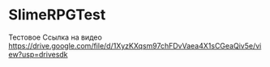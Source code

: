 # SlimeRPGTest
Тестовое 
Ссылка на видео 
https://drive.google.com/file/d/1XyzKXqsm97chFDvVaea4X1sCGeaQiv5e/view?usp=drivesdk
